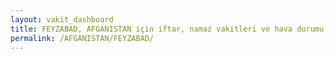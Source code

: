 ```yaml
---
layout: vakit_dashboard
title: FEYZABAD, AFGANISTAN için iftar, namaz vakitleri ve hava durumu - ilçe/eyalet seç
permalink: /AFGANISTAN/FEYZABAD/
---
```


<script type="text/javascript">
  var GLOBAL_COUNTRY = 'AFGANISTAN';
  var GLOBAL_CITY = 'FEYZABAD';
  var GLOBAL_STATE = '';
  var lat = 72;
  var lon = 21;
</script>
